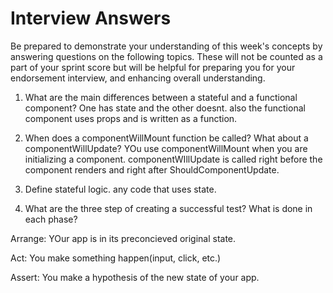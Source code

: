 # Interview Answers
Be prepared to demonstrate your understanding of this week's concepts by answering questions on the following topics. These will not be counted as a part of your sprint score but will be helpful for preparing you for your endorsement interview, and enhancing overall understanding.

1. What are the main differences between a stateful and a functional component?
One has state and the other doesnt. also the functional component uses props and is written as a function.

2. When does a componentWillMount function be called? What about a componentWillUpdate? YOu use componentWillMount when you are initializing a component. componentWIllUpdate is called right before the component renders and right after ShouldComponentUpdate.

3. Define stateful logic.
any code that uses state. 

4. What are the three step of creating a successful test? What is done in each phase?

Arrange: YOur app is in its preconcieved original state.

Act: You make something happen(input, click, etc.) 

Assert: You make a hypothesis of the new state of your app.

